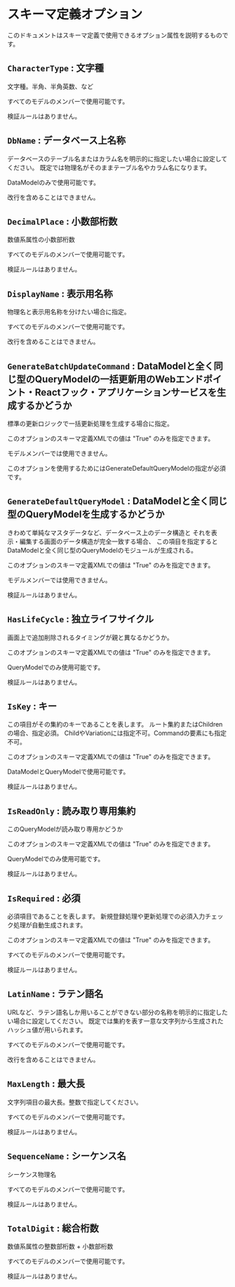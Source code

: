 # スキーマ定義オプション

このドキュメントはスキーマ定義で使用できるオプション属性を説明するものです。

## `CharacterType` : 文字種
文字種。半角、半角英数、など


すべてのモデルのメンバーで使用可能です。

検証ルールはありません。

## `DbName` : データベース上名称
データベースのテーブル名またはカラム名を明示的に指定したい場合に設定してください。
既定では物理名がそのままテーブル名やカラム名になります。


DataModelのみで使用可能です。

改行を含めることはできません。

## `DecimalPlace` : 小数部桁数
数値系属性の小数部桁数


すべてのモデルのメンバーで使用可能です。

検証ルールはありません。

## `DisplayName` : 表示用名称
物理名と表示用名称を分けたい場合に指定。


すべてのモデルのメンバーで使用可能です。

改行を含めることはできません。

## `GenerateBatchUpdateCommand` : DataModelと全く同じ型のQueryModelの一括更新用のWebエンドポイント・Reactフック・アプリケーションサービスを生成するかどうか
標準の更新ロジックで一括更新処理を生成する場合に指定。

このオプションのスキーマ定義XMLでの値は "True" のみを指定できます。


モデルメンバーでは使用できません。

このオプションを使用するためにはGenerateDefaultQueryModelの指定が必須です。

## `GenerateDefaultQueryModel` : DataModelと全く同じ型のQueryModelを生成するかどうか
きわめて単純なマスタデータなど、データベース上のデータ構造と
それを表示・編集する画面のデータ構造が完全一致する場合、
この項目を指定するとDataModelと全く同じ型のQueryModelのモジュールが生成される。

このオプションのスキーマ定義XMLでの値は "True" のみを指定できます。


モデルメンバーでは使用できません。

検証ルールはありません。

## `HasLifeCycle` : 独立ライフサイクル
画面上で追加削除されるタイミングが親と異なるかどうか。

このオプションのスキーマ定義XMLでの値は "True" のみを指定できます。


QueryModelでのみ使用可能です。

検証ルールはありません。

## `IsKey` : キー
この項目がその集約のキーであることを表します。
ルート集約またはChildrenの場合、指定必須。
ChildやVariationには指定不可。Commandの要素にも指定不可。

このオプションのスキーマ定義XMLでの値は "True" のみを指定できます。


DataModelとQueryModelで使用可能です。

検証ルールはありません。

## `IsReadOnly` : 読み取り専用集約
このQueryModelが読み取り専用かどうか

このオプションのスキーマ定義XMLでの値は "True" のみを指定できます。


QueryModelでのみ使用可能です。

検証ルールはありません。

## `IsRequired` : 必須
必須項目であることを表します。
新規登録処理や更新処理での必須入力チェック処理が自動生成されます。

このオプションのスキーマ定義XMLでの値は "True" のみを指定できます。


すべてのモデルのメンバーで使用可能です。

検証ルールはありません。

## `LatinName` : ラテン語名
URLなど、ラテン語名しか用いることができない部分の名称を明示的に指定したい場合に設定してください。
既定では集約を表す一意な文字列から生成されたハッシュ値が用いられます。


すべてのモデルのメンバーで使用可能です。

改行を含めることはできません。

## `MaxLength` : 最大長
文字列項目の最大長。整数で指定してください。


すべてのモデルのメンバーで使用可能です。

検証ルールはありません。

## `SequenceName` : シーケンス名
シーケンス物理名


すべてのモデルのメンバーで使用可能です。

検証ルールはありません。

## `TotalDigit` : 総合桁数
数値系属性の整数部桁数 + 小数部桁数


すべてのモデルのメンバーで使用可能です。

検証ルールはありません。
